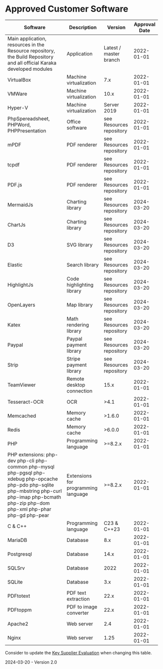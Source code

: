# Approved Customer Software

| Software                                                     | Description                         | Version                                           | Approval Date |
| ------------------------------------------------------------ | ----------------------------------- | ------------------------------------------------- | ------------- |
| Main application, resources in the Resource repository, the Build Repository and all official Karaka developed modules | Application                         | Latest / master branch                            | 2022-01-01    |
| VirtualBox                                                   | Machine virtualization              | 7.x                                               | 2022-01-01    |
| VMWare                                                       | Machine virtualization              | 10.x                                              | 2022-01-01    |
| Hyper-V                                                      | Machine virtualization              | Server 2019                                       | 2022-01-01    |
| PhpSpereadsheet, PHPWord, PHPPresentation                    | Office software                     | see Resources repository                          | 2022-01-01    |
| mPDF                                                         | PDF renderer                        | see Resources repository                          | 2022-01-01    |
| tcpdf                                                        | PDF renderer                        | see Resources repository                          | 2022-01-01    |
| PDF.js | PDF renderer | see Resources repository                          | 2022-01-01 |
| MermaidJs                                                    | Charting library                    | see Resources repository                          | 2024-03-20    |
| ChartJs                                                      | Charting library                    | see Resources repository                          | 2024-03-20    |
| D3                                                           | SVG library                         | see Resources repository                          | 2024-03-20    |
| Elastic                                                      | Search library                      | see Resources repository                          | 2024-03-20    |
| HighlightJs                                                  | Code highlighting library           | see Resources repository                          | 2024-03-20    |
| OpenLayers                                                   | Map library                         | see Resources repository                          | 2024-03-20    |
| Katex                                                        | Math rendering library              | see Resources repository                          | 2024-03-20    |
| Paypal                                                       | Paypal payment library              | see Resources repository                          | 2024-03-20    |
| Strip                                                        | Stripe payment library              | see Resources repository                          | 2024-03-20    |
| TeamViewer                                                   | Remote desktop connection           | 15.x                                              | 2022-01-01    |
| Tesseract-OCR                                                | OCR                                 | >4.1                                              | 2022-01-01    |
| Memcached                                                    | Memory cache                        | >1.6.0                                            | 2022-01-01    |
| Redis                                                        | Memory cache                        | >6.0.0                                            | 2022-01-01    |
| PHP                                                          | Programming language                | >=8.2.x                                           | 2022-01-01    |
| PHP extensions: php-dev php-cli php-common php-mysql php-pgsql php-xdebug php-opcache php-pdo php-sqlite php-mbstring php-curl php-imap php-bcmath php-zip php-dom php-xml php-phar php-gd php-pear | Extensions for programming language | >=8.2.x                                           | 2022-01-01    |
| C & C++                                                      | Programming language                | C23 & C++23                                       | 2022-01-01    |
| MariaDB                                                      | Database                            | 8.x                                               | 2022-01-01    |
| Postgresql                                                   | Database                            | 14.x                                              | 2022-01-01    |
| SQLSrv                                                       | Database                            | 2022                                              | 2022-01-01    |
| SQLite                                                       | Database                            | 3.x                                               | 2022-01-01    |
| PDFtotext                                                       | PDF text extraction              | 22.x                                              | 2022-01-01    |
| PDFtoppm                                                       | PDF to image converter            | 22.x                                              | 2022-01-01    |
| Apache2                                                       | Web server                         | 2.4                                               | 2022-01-01    |
| Nginx                                                       | Web server                           | 1.25                                              | 2022-01-01    |

Consider to update the [Key Supplier Evaluation](../Purchase/Key%20Supplier%20Evaluation.md) when changing this table.

2024-03-20 - Version 2.0
